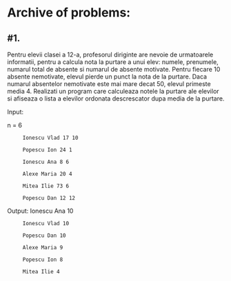 # Archive of problems:

## #1.
Pentru elevii clasei a 12-a, profesorul diriginte are nevoie de urmatoarele informatii, pentru a calcula nota la purtare a unui elev: numele, prenumele, numarul total de absente si numarul de absente motivate. Pentru fiecare 10 absente nemotivate, elevul pierde un punct la nota de la purtare. Daca numarul absentelor nemotivate este mai mare decat 50, elevul primeste media 4.
Realizati un program care calculeaza notele la purtare ale elevilor si afiseaza o lista a elevilor ordonata descrescator dupa media de la purtare.

Input: 

n = 6

         Ionescu Vlad 17 10
         
         Popescu Ion 24 1
         
         Ionescu Ana 8 6
         
         Alexe Maria 20 4
         
         Mitea Ilie 73 6
         
         Popescu Dan 12 12

Output:
         Ionescu Ana 10
         
         Ionescu Vlad 10
         
         Popescu Dan 10
                  
         Alexe Maria 9
         
         Popescu Ion 8
         
         Mitea Ilie 4
